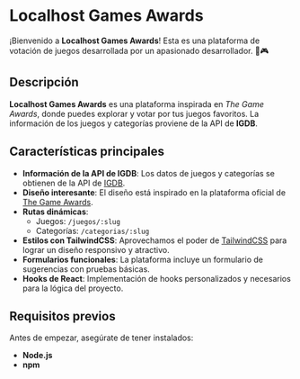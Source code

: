 # Localhost Games Awards

¡Bienvenido a **Localhost Games Awards**! Esta es una plataforma de votación de juegos desarrollada por un apasionado desarrollador. 🚀🎮

## Descripción

**Localhost Games Awards** es una plataforma inspirada en _The Game Awards_, donde puedes explorar y votar por tus juegos favoritos. La información de los juegos y categorías proviene de la API de **IGDB**.

## Características principales

- **Información de la API de IGDB**: Los datos de juegos y categorías se obtienen de la API de [IGDB](https://api-docs.igdb.com).
- **Diseño interesante**: El diseño está inspirado en la plataforma oficial de [The Game Awards](https://thegameawards.com/).
- **Rutas dinámicas**:
    - Juegos: `/juegos/:slug`
    - Categorías: `/categorias/:slug`
- **Estilos con TailwindCSS**: Aprovechamos el poder de [TailwindCSS](https://tailwindcss.com/) para lograr un diseño responsivo y atractivo.
- **Formularios funcionales**: La plataforma incluye un formulario de sugerencias con pruebas básicas.
- **Hooks de React**: Implementación de hooks personalizados y necesarios para la lógica del proyecto.

## Requisitos previos

Antes de empezar, asegúrate de tener instalados:

- **Node.js**
- **npm**
